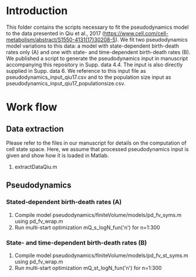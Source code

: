 # Introduction
This folder contains the scripts necessary to fit the pseudodynamics model to the data presented in Qiu et al., 2017 (https://www.cell.com/cell-metabolism/abstract/S1550-4131(17)30208-5). We fit two pseudodynamics model variations to this data: a model with state-dependent birth-death rates only (A) and one with state- and time-dependent birth-death rates (B). We published a script to generate the pseudodynamics input in manuscript accompanying this repository in Supp. data 4.4. The input is also directly supplied in Supp. data 6. We reference to this input file as pseudodynamics_input_qiu17.csv and to the population size input as pseudodynamics_input_qiu17_populationsize.csv.

# Work flow
## Data extraction
Please refer to the files in our manuscript for details on the computation of cell state space. Here, we assume that processed pseudodynamics input is given and show how it is loaded in Matlab.
1. extractDataQiu.m

## Pseudodynamics
### Stated-dependent birth-death rates (A)
1. Compile model pseudodynamics/finiteVolume/models/pd_fv_syms.m using pd_fv_wrap.m
2. Run multi-start optimization mQ_s_logN_fun('n') for n=1:300

### State- and time-dependent birth-death rates (B)
1. Compile model pseudodynamics/finiteVolume/models/pd_fv_st_syms.m using pd_fv_wrap.m
2. Run multi-start optimization mQ_st_logN_fun('n') for n=1:300

